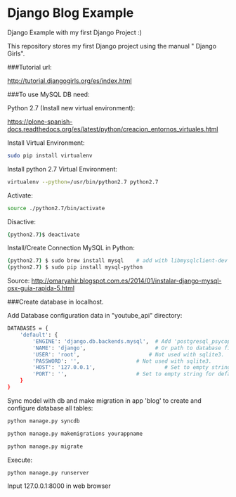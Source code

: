 # Django Blog Example
Django Example with my first Django Project :)

This repository stores my first Django project using the manual " Django Girls".

###Tutorial url:

http://tutorial.djangogirls.org/es/index.html

###To use MySQL DB need:

Python 2.7 (Install new virtual environment):

https://plone-spanish-docs.readthedocs.org/es/latest/python/creacion_entornos_virtuales.html

Install Virtual Environment:
```sh
sudo pip install virtualenv
```
Install python 2.7 Virtual Environment:

```sh
virtualenv --python=/usr/bin/python2.7 python2.7
```

Activate:

```sh
source ./python2.7/bin/activate
```

Disactive:

```sh
(python2.7)$ deactivate
```

Install/Create Connection MySQL in Python:

```sh
(python2.7) $ sudo brew install mysql    # add with libmysqlclient-dev
(python2.7) $ sudo pip install mysql-python
```

Source: http://omaryahir.blogspot.com.es/2014/01/instalar-django-mysql-osx-guia-rapida-5.html

###Create database in localhost.

Add Database configuration data in "youtube_api" directory:

```sh
DATABASES = {
    'default': {
        'ENGINE': 'django.db.backends.mysql',  # Add 'postgresql_psycopg2', 'postgresql', 'mysql', 'sqlite3' or 'oracle'.
        'NAME': 'django',                      # Or path to database file if using sqlite3.
        'USER': 'root',                      # Not used with sqlite3.
        'PASSWORD': '',                  # Not used with sqlite3.
        'HOST': '127.0.0.1',                      # Set to empty string for localhost. Not used with sqlite3.
        'PORT': '',                      # Set to empty string for default. Not used with sqlite3.
    }
}
```

Sync model with db and make migration in app 'blog' to create and configure database all tables:

```sh
python manage.py syncdb

python manage.py makemigrations yourappname

python manage.py migrate

```

Execute:
```sh
python manage.py runserver
```

Input 127.0.0.1:8000 in web browser





